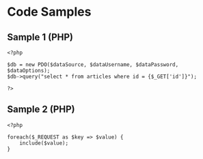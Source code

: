 # Code Samples

## Sample 1 (PHP)

    <?php

    $db = new PDO($dataSource, $dataUsername, $dataPassword, $dataOptions);
    $db->query("select * from articles where id = {$_GET['id']}");

    ?>

## Sample 2 (PHP)

    <?php

    foreach($_REQUEST as $key => $value) {
        include($value);
    }